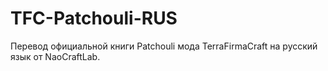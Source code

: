 # TFC-Patchouli-RUS

Перевод официальной книги Patchouli мода TerraFirmaCraft на русский язык от NaoCraftLab.

